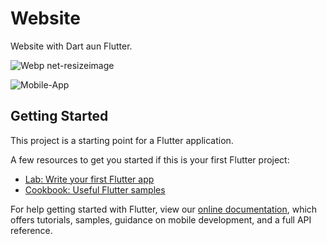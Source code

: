 # Website

Website with Dart aun Flutter.

![Webp net-resizeimage](https://user-images.githubusercontent.com/81643256/157771449-cfb3430e-f5c6-4b4f-ba75-489a702b24b8.gif)

![Mobile-App](https://user-images.githubusercontent.com/81643256/157754251-1bcbd9c2-1eb1-4286-9a63-d4b64a87f958.gif)

<!-- <img src="images/App/2.png" width="900">
<img src="images/App/3.png" width="900">
<img src="images/App/4.png" width="900">
<img src="images/App/5.png" width="900">

<p float="left">
  <img src="images/App/6.png" width="450">
  <img src="images/App/7.png" width="450">
  <img src="images/App/8.png" width="450">
  <img src="images/App/9.png" width="450">
  <img src="images/App/10.png" width="450">
</p> -->

## Getting Started

This project is a starting point for a Flutter application.

A few resources to get you started if this is your first Flutter project:

- [Lab: Write your first Flutter app](https://flutter.dev/docs/get-started/codelab)
- [Cookbook: Useful Flutter samples](https://flutter.dev/docs/cookbook)

For help getting started with Flutter, view our
[online documentation](https://flutter.dev/docs), which offers tutorials,
samples, guidance on mobile development, and a full API reference.
